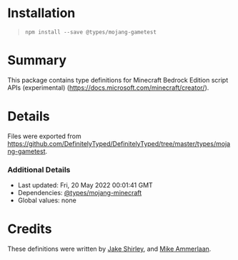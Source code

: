 # Installation
> `npm install --save @types/mojang-gametest`

# Summary
This package contains type definitions for Minecraft Bedrock Edition script APIs (experimental) (https://docs.microsoft.com/minecraft/creator/).

# Details
Files were exported from https://github.com/DefinitelyTyped/DefinitelyTyped/tree/master/types/mojang-gametest.

### Additional Details
 * Last updated: Fri, 20 May 2022 00:01:41 GMT
 * Dependencies: [@types/mojang-minecraft](https://npmjs.com/package/@types/mojang-minecraft)
 * Global values: none

# Credits
These definitions were written by [Jake Shirley](https://github.com/JakeShirley), and [Mike Ammerlaan](https://github.com/mammerla).
